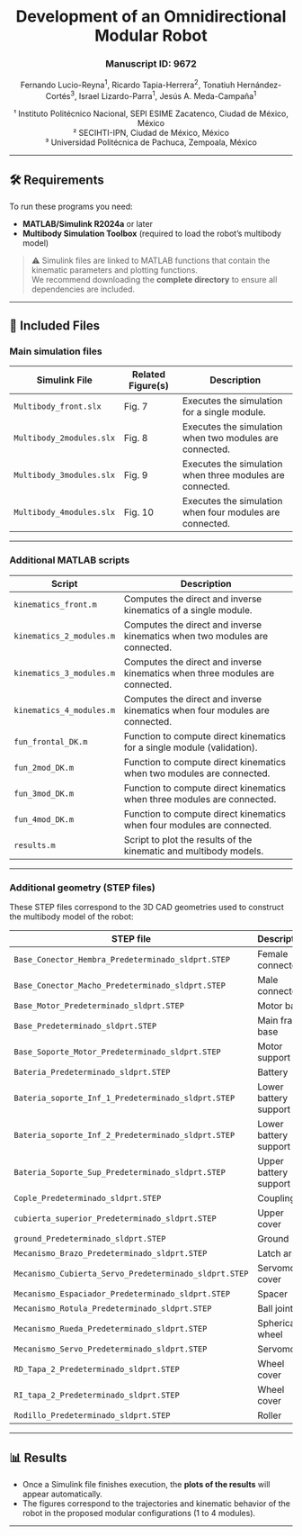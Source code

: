 <div align="center">

# Development of an Omnidirectional Modular Robot  
### Manuscript ID: 9672    

Fernando Lucio-Reyna<sup>1</sup>, Ricardo Tapia-Herrera<sup>2</sup>, Tonatiuh Hernández-Cortés<sup>3</sup>, Israel Lizardo-Parra<sup>1</sup>, Jesús A. Meda-Campaña<sup>1</sup>  

¹ Instituto Politécnico Nacional, SEPI ESIME Zacatenco, Ciudad de México, México  
² SECIHTI-IPN, Ciudad de México, México  
³ Universidad Politécnica de Pachuca, Zempoala, México  

</div>

---

## 🛠 Requirements

To run these programs you need:

- **MATLAB/Simulink R2024a** or later  
- **Multibody Simulation Toolbox** (required to load the robot’s multibody model)

> ⚠️ Simulink files are linked to MATLAB functions that contain the kinematic parameters and plotting functions.  
> We recommend downloading the **complete directory** to ensure all dependencies are included.

---

## 📂 Included Files

### Main simulation files

| Simulink File           | Related Figure(s) | Description                                                  |
|--------------------------|------------------|--------------------------------------------------------------|
| `Multibody_front.slx`    | Fig. 7           | Executes the simulation for a single module.                 |
| `Multibody_2modules.slx` | Fig. 8           | Executes the simulation when two modules are connected.      |
| `Multibody_3modules.slx` | Fig. 9           | Executes the simulation when three modules are connected.    |
| `Multibody_4modules.slx` | Fig. 10          | Executes the simulation when four modules are connected.     |

---

### Additional MATLAB scripts

| Script                      | Description                                                                 |
|-----------------------------|-----------------------------------------------------------------------------|
| `kinematics_front.m`        | Computes the direct and inverse kinematics of a single module.              |
| `kinematics_2_modules.m`    | Computes the direct and inverse kinematics when two modules are connected.  |
| `kinematics_3_modules.m`    | Computes the direct and inverse kinematics when three modules are connected.|
| `kinematics_4_modules.m`    | Computes the direct and inverse kinematics when four modules are connected. |
| `fun_frontal_DK.m`          | Function to compute direct kinematics for a single module (validation).     |
| `fun_2mod_DK.m`             | Function to compute direct kinematics when two modules are connected.       |
| `fun_3mod_DK.m`             | Function to compute direct kinematics when three modules are connected.     |
| `fun_4mod_DK.m`             | Function to compute direct kinematics when four modules are connected.      |
| `results.m`                 | Script to plot the results of the kinematic and multibody models.           |

---

### Additional geometry (STEP files)

These STEP files correspond to the 3D CAD geometries used to construct the multibody model of the robot:

| STEP file                                  | Description                  |
|--------------------------------------------|------------------------------|
| `Base_Conector_Hembra_Predeterminado_sldprt.STEP` | Female connector             |
| `Base_Conector_Macho_Predeterminado_sldprt.STEP`  | Male connector               |
| `Base_Motor_Predeterminado_sldprt.STEP`           | Motor base                   |
| `Base_Predeterminado_sldprt.STEP`                 | Main frame base              |
| `Base_Soporte_Motor_Predeterminado_sldprt.STEP`   | Motor support                |
| `Bateria_Predeterminado_sldprt.STEP`              | Battery                      |
| `Bateria_soporte_Inf_1_Predeterminado_sldprt.STEP`| Lower battery support (1)    |
| `Bateria_soporte_Inf_2_Predeterminado_sldprt.STEP`| Lower battery support (2)    |
| `Bateria_Soporte_Sup_Predeterminado_sldprt.STEP`  | Upper battery support        |
| `Cople_Predeterminado_sldprt.STEP`                | Coupling                     |
| `cubierta_superior_Predeterminado_sldprt.STEP`    | Upper cover                  |
| `ground_Predeterminado_sldprt.STEP`               | Ground              |
| `Mecanismo_Brazo_Predeterminado_sldprt.STEP`      | Latch arm                    |
| `Mecanismo_Cubierta_Servo_Predeterminado_sldprt.STEP` | Servomotor cover           |
| `Mecanismo_Espaciador_Predeterminado_sldprt.STEP` | Spacer                       |
| `Mecanismo_Rotula_Predeterminado_sldprt.STEP`     | Ball joint                   |
| `Mecanismo_Rueda_Predeterminado_sldprt.STEP`      | Spherical wheel              |
| `Mecanismo_Servo_Predeterminado_sldprt.STEP`      | Servomotor                   |
| `RD_Tapa_2_Predeterminado_sldprt.STEP`            | Wheel cover           |
| `RI_tapa_2_Predeterminado_sldprt.STEP`            | Wheel cover            |
| `Rodillo_Predeterminado_sldprt.STEP`              | Roller                       |

---

## 📊 Results

- Once a Simulink file finishes execution, the **plots of the results** will appear automatically.  
- The figures correspond to the trajectories and kinematic behavior of the robot in the proposed modular configurations (1 to 4 modules).  

---
  

